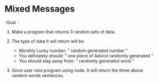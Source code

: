 # Mixed Messages #

-Goal -
1. Make a program that returns 3 random sets of data.

2. The type of data it will return will be 
    - Monthly Lucky number: " random generated number "
    - You definately should: " one piece of Advice randomly generated " 
    - You should stay away from: " randomly generated word " 
    
3. Once user runs program using node. It will return the three above random words sentences. 
